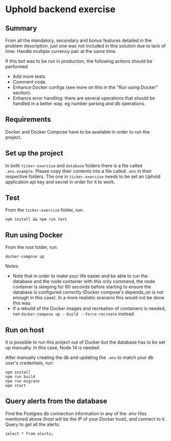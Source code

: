# Uphold backend exercise

## Summary
From all the mandatory, secondary and bonus features detailed in the problem description, just one was not included in this solution due to lack of time: Handle multiple currency pair at the same time.

If this bot was to be run in production, the following actions should be performed
- Add more tests.
- Comment code.
- Enhance Docker configs (see more on this in the "Run using Docker" section).
- Enhance error handling: there are several operations that should be handled in a better way. eg number parsing and db operations.

## Requirements
Docker and Docker Compose have to be available in order to run the project.

## Set up the project
In both `ticker-exercise` and `database` folders there is a file called `.env.example`. Please copy their contents into a file called `.env` in their respective folders. The one in `ticker-exercise` needs to be set an Uphold application api key and secret in order for it to work.

## Test
From the `ticker-exercise` folder, run:
```
npm install && npm run test
```

## Run using Docker
From the root folder, run:
```
docker-compose up
```
Notes:
- Note that in order to make your life easier and be able to run the database and the node container with this only command, the node container is sleeping for 60 seconds before starting to ensure the database is configured correctly (Docker compose's depends_on is not enough in this case). In a more realistic scenario this would not be done this way.
- If a rebuild of the Docker images and recreation of containers is needed, run `docker-compose up --build --force-recreate` instead.

## Run on host
It is possible to run this project out of Docker but the database has to be set up manually. In this case, Node 14 is needed.

After manually creating the db and updating the `.env` to match your db user's credentials, run:
```
npm install
npm run build
npm run migrate
npm start
```

## Query alerts from the database
Find the Postgres db connection information in any of the .env files mentioned above (host will be the IP of your Docker host), and connect to it. Query to get all the alerts:
```
select * from alerts;
```
